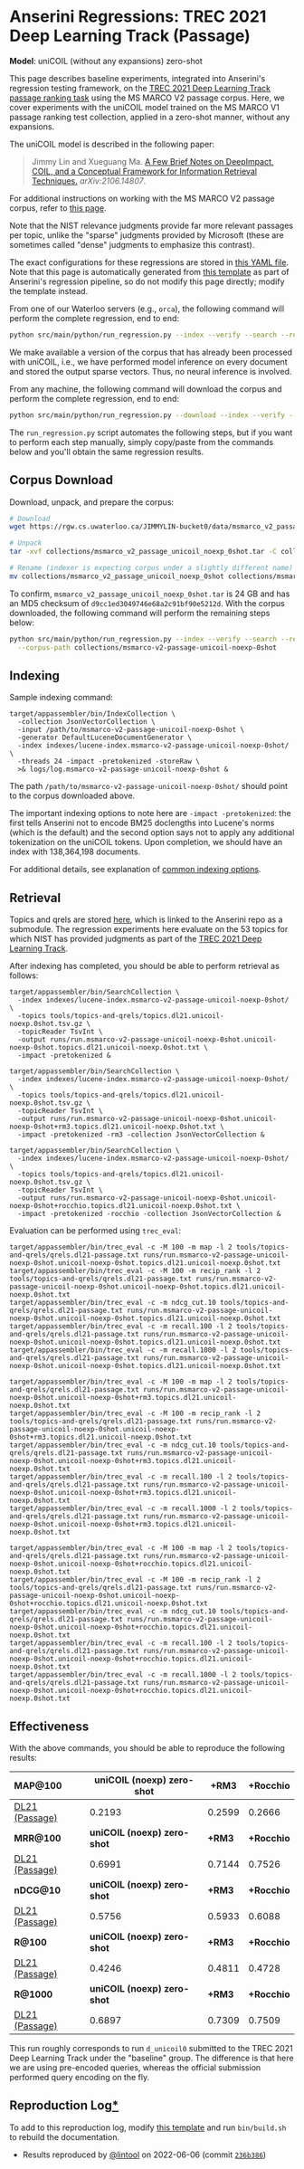 # Anserini Regressions: TREC 2021 Deep Learning Track (Passage)

**Model**: uniCOIL (without any expansions) zero-shot

This page describes baseline experiments, integrated into Anserini's regression testing framework, on the [TREC 2021 Deep Learning Track passage ranking task](https://trec.nist.gov/data/deep2021.html) using the MS MARCO V2 passage corpus.
Here, we cover experiments with the uniCOIL model trained on the MS MARCO V1 passage ranking test collection, applied in a zero-shot manner, without any expansions.

The uniCOIL model is described in the following paper:

> Jimmy Lin and Xueguang Ma. [A Few Brief Notes on DeepImpact, COIL, and a Conceptual Framework for Information Retrieval Techniques.](https://arxiv.org/abs/2106.14807) _arXiv:2106.14807_.

For additional instructions on working with the MS MARCO V2 passage corpus, refer to [this page](../../docs/experiments-msmarco-v2.md).

Note that the NIST relevance judgments provide far more relevant passages per topic, unlike the "sparse" judgments provided by Microsoft (these are sometimes called "dense" judgments to emphasize this contrast).

The exact configurations for these regressions are stored in [this YAML file](../../src/main/resources/regression/dl21-passage-unicoil-noexp-0shot.yaml).
Note that this page is automatically generated from [this template](../../src/main/resources/docgen/templates/dl21-passage-unicoil-noexp-0shot.template) as part of Anserini's regression pipeline, so do not modify this page directly; modify the template instead.

From one of our Waterloo servers (e.g., `orca`), the following command will perform the complete regression, end to end:

```bash
python src/main/python/run_regression.py --index --verify --search --regression dl21-passage-unicoil-noexp-0shot
```

We make available a version of the corpus that has already been processed with uniCOIL, i.e., we have performed model inference on every document and stored the output sparse vectors.
Thus, no neural inference is involved.

From any machine, the following command will download the corpus and perform the complete regression, end to end:

```bash
python src/main/python/run_regression.py --download --index --verify --search --regression dl21-passage-unicoil-noexp-0shot
```

The `run_regression.py` script automates the following steps, but if you want to perform each step manually, simply copy/paste from the commands below and you'll obtain the same regression results.

## Corpus Download

Download, unpack, and prepare the corpus:

```bash
# Download
wget https://rgw.cs.uwaterloo.ca/JIMMYLIN-bucket0/data/msmarco_v2_passage_unicoil_noexp_0shot.tar -P collections/

# Unpack
tar -xvf collections/msmarco_v2_passage_unicoil_noexp_0shot.tar -C collections/

# Rename (indexer is expecting corpus under a slightly different name)
mv collections/msmarco_v2_passage_unicoil_noexp_0shot collections/msmarco-v2-passage-unicoil-noexp-0shot
```

To confirm, `msmarco_v2_passage_unicoil_noexp_0shot.tar` is 24 GB and has an MD5 checksum of `d9cc1ed3049746e68a2c91bf90e5212d`.
With the corpus downloaded, the following command will perform the remaining steps below:

```bash
python src/main/python/run_regression.py --index --verify --search --regression dl21-passage-unicoil-noexp-0shot \
  --corpus-path collections/msmarco-v2-passage-unicoil-noexp-0shot
```

## Indexing

Sample indexing command:

```
target/appassembler/bin/IndexCollection \
  -collection JsonVectorCollection \
  -input /path/to/msmarco-v2-passage-unicoil-noexp-0shot \
  -generator DefaultLuceneDocumentGenerator \
  -index indexes/lucene-index.msmarco-v2-passage-unicoil-noexp-0shot/ \
  -threads 24 -impact -pretokenized -storeRaw \
  >& logs/log.msmarco-v2-passage-unicoil-noexp-0shot &
```

The path `/path/to/msmarco-v2-passage-unicoil-noexp-0shot/` should point to the corpus downloaded above.

The important indexing options to note here are `-impact -pretokenized`: the first tells Anserini not to encode BM25 doclengths into Lucene's norms (which is the default) and the second option says not to apply any additional tokenization on the uniCOIL tokens.
Upon completion, we should have an index with 138,364,198 documents.

For additional details, see explanation of [common indexing options](../../docs/common-indexing-options.md).

## Retrieval

Topics and qrels are stored [here](https://github.com/castorini/anserini-tools/tree/master/topics-and-qrels), which is linked to the Anserini repo as a submodule.
The regression experiments here evaluate on the 53 topics for which NIST has provided judgments as part of the [TREC 2021 Deep Learning Track](https://trec.nist.gov/data/deep2021.html).

After indexing has completed, you should be able to perform retrieval as follows:

```
target/appassembler/bin/SearchCollection \
  -index indexes/lucene-index.msmarco-v2-passage-unicoil-noexp-0shot/ \
  -topics tools/topics-and-qrels/topics.dl21.unicoil-noexp.0shot.tsv.gz \
  -topicReader TsvInt \
  -output runs/run.msmarco-v2-passage-unicoil-noexp-0shot.unicoil-noexp-0shot.topics.dl21.unicoil-noexp.0shot.txt \
  -impact -pretokenized &

target/appassembler/bin/SearchCollection \
  -index indexes/lucene-index.msmarco-v2-passage-unicoil-noexp-0shot/ \
  -topics tools/topics-and-qrels/topics.dl21.unicoil-noexp.0shot.tsv.gz \
  -topicReader TsvInt \
  -output runs/run.msmarco-v2-passage-unicoil-noexp-0shot.unicoil-noexp-0shot+rm3.topics.dl21.unicoil-noexp.0shot.txt \
  -impact -pretokenized -rm3 -collection JsonVectorCollection &

target/appassembler/bin/SearchCollection \
  -index indexes/lucene-index.msmarco-v2-passage-unicoil-noexp-0shot/ \
  -topics tools/topics-and-qrels/topics.dl21.unicoil-noexp.0shot.tsv.gz \
  -topicReader TsvInt \
  -output runs/run.msmarco-v2-passage-unicoil-noexp-0shot.unicoil-noexp-0shot+rocchio.topics.dl21.unicoil-noexp.0shot.txt \
  -impact -pretokenized -rocchio -collection JsonVectorCollection &
```

Evaluation can be performed using `trec_eval`:

```
target/appassembler/bin/trec_eval -c -M 100 -m map -l 2 tools/topics-and-qrels/qrels.dl21-passage.txt runs/run.msmarco-v2-passage-unicoil-noexp-0shot.unicoil-noexp-0shot.topics.dl21.unicoil-noexp.0shot.txt
target/appassembler/bin/trec_eval -c -M 100 -m recip_rank -l 2 tools/topics-and-qrels/qrels.dl21-passage.txt runs/run.msmarco-v2-passage-unicoil-noexp-0shot.unicoil-noexp-0shot.topics.dl21.unicoil-noexp.0shot.txt
target/appassembler/bin/trec_eval -c -m ndcg_cut.10 tools/topics-and-qrels/qrels.dl21-passage.txt runs/run.msmarco-v2-passage-unicoil-noexp-0shot.unicoil-noexp-0shot.topics.dl21.unicoil-noexp.0shot.txt
target/appassembler/bin/trec_eval -c -m recall.100 -l 2 tools/topics-and-qrels/qrels.dl21-passage.txt runs/run.msmarco-v2-passage-unicoil-noexp-0shot.unicoil-noexp-0shot.topics.dl21.unicoil-noexp.0shot.txt
target/appassembler/bin/trec_eval -c -m recall.1000 -l 2 tools/topics-and-qrels/qrels.dl21-passage.txt runs/run.msmarco-v2-passage-unicoil-noexp-0shot.unicoil-noexp-0shot.topics.dl21.unicoil-noexp.0shot.txt

target/appassembler/bin/trec_eval -c -M 100 -m map -l 2 tools/topics-and-qrels/qrels.dl21-passage.txt runs/run.msmarco-v2-passage-unicoil-noexp-0shot.unicoil-noexp-0shot+rm3.topics.dl21.unicoil-noexp.0shot.txt
target/appassembler/bin/trec_eval -c -M 100 -m recip_rank -l 2 tools/topics-and-qrels/qrels.dl21-passage.txt runs/run.msmarco-v2-passage-unicoil-noexp-0shot.unicoil-noexp-0shot+rm3.topics.dl21.unicoil-noexp.0shot.txt
target/appassembler/bin/trec_eval -c -m ndcg_cut.10 tools/topics-and-qrels/qrels.dl21-passage.txt runs/run.msmarco-v2-passage-unicoil-noexp-0shot.unicoil-noexp-0shot+rm3.topics.dl21.unicoil-noexp.0shot.txt
target/appassembler/bin/trec_eval -c -m recall.100 -l 2 tools/topics-and-qrels/qrels.dl21-passage.txt runs/run.msmarco-v2-passage-unicoil-noexp-0shot.unicoil-noexp-0shot+rm3.topics.dl21.unicoil-noexp.0shot.txt
target/appassembler/bin/trec_eval -c -m recall.1000 -l 2 tools/topics-and-qrels/qrels.dl21-passage.txt runs/run.msmarco-v2-passage-unicoil-noexp-0shot.unicoil-noexp-0shot+rm3.topics.dl21.unicoil-noexp.0shot.txt

target/appassembler/bin/trec_eval -c -M 100 -m map -l 2 tools/topics-and-qrels/qrels.dl21-passage.txt runs/run.msmarco-v2-passage-unicoil-noexp-0shot.unicoil-noexp-0shot+rocchio.topics.dl21.unicoil-noexp.0shot.txt
target/appassembler/bin/trec_eval -c -M 100 -m recip_rank -l 2 tools/topics-and-qrels/qrels.dl21-passage.txt runs/run.msmarco-v2-passage-unicoil-noexp-0shot.unicoil-noexp-0shot+rocchio.topics.dl21.unicoil-noexp.0shot.txt
target/appassembler/bin/trec_eval -c -m ndcg_cut.10 tools/topics-and-qrels/qrels.dl21-passage.txt runs/run.msmarco-v2-passage-unicoil-noexp-0shot.unicoil-noexp-0shot+rocchio.topics.dl21.unicoil-noexp.0shot.txt
target/appassembler/bin/trec_eval -c -m recall.100 -l 2 tools/topics-and-qrels/qrels.dl21-passage.txt runs/run.msmarco-v2-passage-unicoil-noexp-0shot.unicoil-noexp-0shot+rocchio.topics.dl21.unicoil-noexp.0shot.txt
target/appassembler/bin/trec_eval -c -m recall.1000 -l 2 tools/topics-and-qrels/qrels.dl21-passage.txt runs/run.msmarco-v2-passage-unicoil-noexp-0shot.unicoil-noexp-0shot+rocchio.topics.dl21.unicoil-noexp.0shot.txt
```

## Effectiveness

With the above commands, you should be able to reproduce the following results:

| **MAP@100**                                                                                                  | **uniCOIL (noexp) zero-shot**| **+RM3**  | **+Rocchio**|
|:-------------------------------------------------------------------------------------------------------------|-----------|-----------|-----------|
| [DL21 (Passage)](https://microsoft.github.io/msmarco/TREC-Deep-Learning)                                     | 0.2193    | 0.2599    | 0.2666    |
| **MRR@100**                                                                                                  | **uniCOIL (noexp) zero-shot**| **+RM3**  | **+Rocchio**|
| [DL21 (Passage)](https://microsoft.github.io/msmarco/TREC-Deep-Learning)                                     | 0.6991    | 0.7144    | 0.7526    |
| **nDCG@10**                                                                                                  | **uniCOIL (noexp) zero-shot**| **+RM3**  | **+Rocchio**|
| [DL21 (Passage)](https://microsoft.github.io/msmarco/TREC-Deep-Learning)                                     | 0.5756    | 0.5933    | 0.6088    |
| **R@100**                                                                                                    | **uniCOIL (noexp) zero-shot**| **+RM3**  | **+Rocchio**|
| [DL21 (Passage)](https://microsoft.github.io/msmarco/TREC-Deep-Learning)                                     | 0.4246    | 0.4811    | 0.4728    |
| **R@1000**                                                                                                   | **uniCOIL (noexp) zero-shot**| **+RM3**  | **+Rocchio**|
| [DL21 (Passage)](https://microsoft.github.io/msmarco/TREC-Deep-Learning)                                     | 0.6897    | 0.7309    | 0.7509    |

This run roughly corresponds to run `d_unicoil0` submitted to the TREC 2021 Deep Learning Track under the "baseline" group.
The difference is that here we are using pre-encoded queries, whereas the official submission performed query encoding on the fly.

## Reproduction Log[*](../../docs/reproducibility.md)

To add to this reproduction log, modify [this template](../../src/main/resources/docgen/templates/dl21-passage-unicoil-noexp-0shot.template) and run `bin/build.sh` to rebuild the documentation.

+ Results reproduced by [@lintool](https://github.com/lintool) on 2022-06-06 (commit [`236b386`](https://github.com/castorini/anserini/commit/236b386ddc11d292b4b736162b59488a02236d6c))
